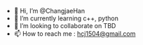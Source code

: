 - 👋 Hi, I’m @ChangjaeHan
- 🌱 I’m currently learning c++, python
- 💞️ I’m looking to collaborate on TBD
- 📫 How to reach me : hcj1504@gmail.com

<!---
ChangjaeHan/ChangjaeHan is a ✨ special ✨ repository because its `README.md` (this file) appears on your GitHub profile.
You can click the Preview link to take a look at your changes.
--->
